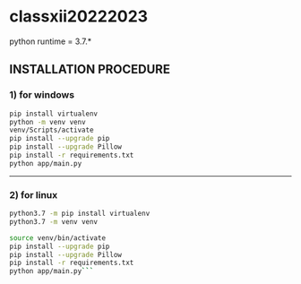# classxii20222023


python runtime = 3.7.*
## INSTALLATION PROCEDURE


### 1) for windows 

```bash
pip install virtualenv
python -m venv venv
venv/Scripts/activate
pip install --upgrade pip
pip install --upgrade Pillow
pip install -r requirements.txt
python app/main.py
```
---
### 2) for linux 
```bash
python3.7 -m pip install virtualenv
python3.7 -m venv venv

source venv/bin/activate
pip install --upgrade pip
pip install --upgrade Pillow
pip install -r requirements.txt
python app/main.py```
